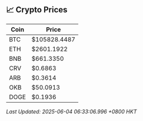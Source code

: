 ## 📈 Crypto Prices

| Coin | Price |
| ---- | ----- |
| BTC | $105828.4487 |
| ETH | $2601.1922 |
| BNB | $661.3350 |
| CRV | $0.6863 |
| ARB | $0.3614 |
| OKB | $50.0913 |
| DOGE | $0.1936 |

_Last Updated: 2025-06-04 06:33:06.996 +0800 HKT_